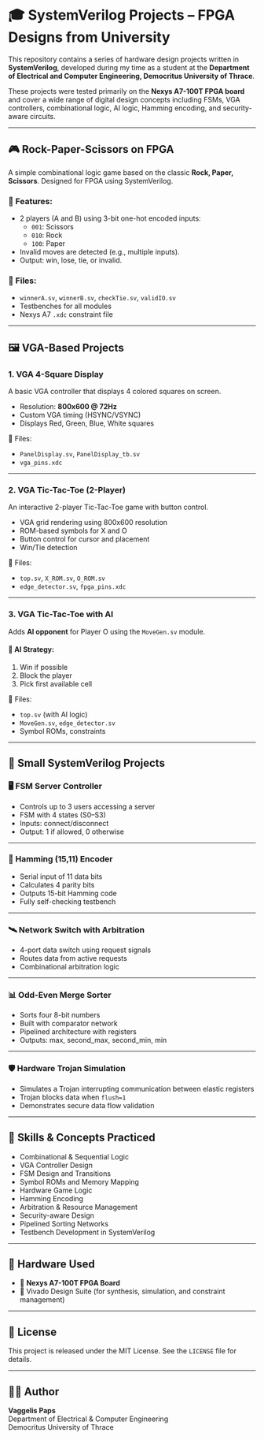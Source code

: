 # 🎓 SystemVerilog Projects – FPGA Designs from University

This repository contains a series of hardware design projects written in **SystemVerilog**, developed during my time as a student at the **Department of Electrical and Computer Engineering, Democritus University of Thrace**.

These projects were tested primarily on the **Nexys A7-100T FPGA board** and cover a wide range of digital design concepts including FSMs, VGA controllers, combinational logic, AI logic, Hamming encoding, and security-aware circuits.

---

## 🎮 Rock-Paper-Scissors on FPGA

A simple combinational logic game based on the classic **Rock, Paper, Scissors**. Designed for FPGA using SystemVerilog.

### 🧩 Features:
- 2 players (A and B) using 3-bit one-hot encoded inputs:
  - `001`: Scissors
  - `010`: Rock
  - `100`: Paper
- Invalid moves are detected (e.g., multiple inputs).
- Output: win, lose, tie, or invalid.

### 📁 Files:
- `winnerA.sv`, `winnerB.sv`, `checkTie.sv`, `validIO.sv`
- Testbenches for all modules
- Nexys A7 `.xdc` constraint file

---

## 🖼️ VGA-Based Projects

### 1. **VGA 4-Square Display**

A basic VGA controller that displays 4 colored squares on screen.

- Resolution: **800x600 @ 72Hz**
- Custom VGA timing (HSYNC/VSYNC)
- Displays Red, Green, Blue, White squares

📁 Files:
- `PanelDisplay.sv`, `PanelDisplay_tb.sv`
- `vga_pins.xdc`

---

### 2. **VGA Tic-Tac-Toe (2-Player)**

An interactive 2-player Tic-Tac-Toe game with button control.

- VGA grid rendering using 800x600 resolution
- ROM-based symbols for X and O
- Button control for cursor and placement
- Win/Tie detection

📁 Files:
- `top.sv`, `X_ROM.sv`, `O_ROM.sv`
- `edge_detector.sv`, `fpga_pins.xdc`

---

### 3. **VGA Tic-Tac-Toe with AI**

Adds **AI opponent** for Player O using the `MoveGen.sv` module.

#### 🧠 AI Strategy:
1. Win if possible  
2. Block the player  
3. Pick first available cell  

📁 Files:
- `top.sv` (with AI logic)
- `MoveGen.sv`, `edge_detector.sv`
- Symbol ROMs, constraints

---

## 🧪 Small SystemVerilog Projects

### 🖥️ FSM Server Controller

- Controls up to 3 users accessing a server
- FSM with 4 states (S0–S3)
- Inputs: connect/disconnect
- Output: 1 if allowed, 0 otherwise

---

### 🧮 Hamming (15,11) Encoder

- Serial input of 11 data bits
- Calculates 4 parity bits
- Outputs 15-bit Hamming code
- Fully self-checking testbench

---

### 🛰️ Network Switch with Arbitration

- 4-port data switch using request signals
- Routes data from active requests
- Combinational arbitration logic

---

### 📊 Odd-Even Merge Sorter

- Sorts four 8-bit numbers
- Built with comparator network
- Pipelined architecture with registers
- Outputs: max, second_max, second_min, min

---

### 🛡️ Hardware Trojan Simulation

- Simulates a Trojan interrupting communication between elastic registers
- Trojan blocks data when `flush=1`
- Demonstrates secure data flow validation

---

## 🧠 Skills & Concepts Practiced

- Combinational & Sequential Logic  
- VGA Controller Design  
- FSM Design and Transitions  
- Symbol ROMs and Memory Mapping  
- Hardware Game Logic  
- Hamming Encoding  
- Arbitration & Resource Management  
- Security-aware Design  
- Pipelined Sorting Networks  
- Testbench Development in SystemVerilog  

---

## 🧰 Hardware Used

- 🧿 **Nexys A7-100T FPGA Board**
- 💾 Vivado Design Suite (for synthesis, simulation, and constraint management)

---

## 📜 License

This project is released under the MIT License. See the `LICENSE` file for details.

---

## 👨‍💻 Author

**Vaggelis Paps**  
Department of Electrical & Computer Engineering  
Democritus University of Thrace

